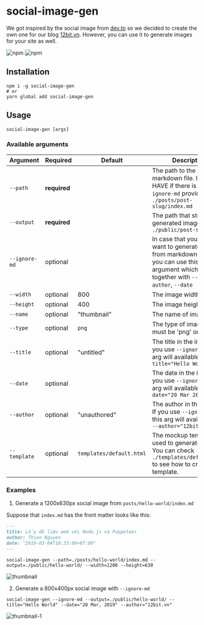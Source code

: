 # social-image-gen

We got inspired by the social image from [dev.to](https://dev.to) so we decided to create the own one for our blog [12bit.vn](https://12bit.vn). However, you can use it to generate images for your site as well.

![npm](https://img.shields.io/npm/v/social-image-gen.svg)
![npm](https://img.shields.io/npm/dw/social-image-gen.svg)

## Installation

```
npm i -g social-image-gen
# or
yarn global add social-image-gen
```

## Usage

```
social-image-gen [args]
```

### Available arguments

| Argument | Required  | Default|Description|
|----------|----------|-----|------|
| `--path` |**required**| |The path to the markdown file. It's MUST HAVE if there is no `--ignore-md` provided. Eg: `./posts/post-slug/index.md` |
| `--output` |**required**| |The path that stores the generated image. Eg: `./public/post-slug`   | 
| `--ignore-md` |optional| |In case that you don't want to generate image from markdown content, you can use this argument which goes together with `--title`, `--author`, `--date` |
|`--width`|optional|800|The image width.|
|`--height`|optional|400| The image height.|
|`--name`|optional|"thumbnail"|The name of image.|
|`--type`|optional|`png`|The type of image. It's must be 'png' or 'jpeg'|
|`--title`|optional|"untitled"| The title in the image. If you use `--ignore-md`, this arg will available. Eg: `--title="Hello World"`|
|`--date`|optional|| The date in the image. If you use `--ignore-md`, this arg will available. Eg: `--date="20 Mar 2019"`|
|`--author`|optional|"unauthored"| The author in the image. If you use `--ignore-md`, this arg will available. Eg: `--author="12bit.vn"`|
|`--template`|optional|`templates/default.html`|The mockup template is used to generate image. You can check `./templates/default.html` to see how to create a template.|

### Examples

1. Generate a 1200x630px social image from `posts/hello-world/index.md`

Suppose that `index.md` has the front matter looks like this:

```markdown
---
title: Lấy dữ liệu web với Node.js và Puppeteer
author: Thien Nguyen
date: "2019-03-04T10:33:00+07:00"
---
```

```
social-image-gen --path=./posts/hello-world/index.md --output=./public/hello-world/ --width=1200 --height=630
```

![thumbnail](https://user-images.githubusercontent.com/3280351/54678731-55b9c300-4b38-11e9-9311-3ae3ed0a0676.png)


2. Generate a 800x400px social image with `--ignore-md`

```
social-image-gen --ignore-md --output=./public/hello-world/ --title="Hello World" --date="20 Mar, 2019" --author="12bit.vn"
```

![thumbnail-1](https://user-images.githubusercontent.com/3280351/54678733-56525980-4b38-11e9-9f07-5d874ee3a2a6.png)
